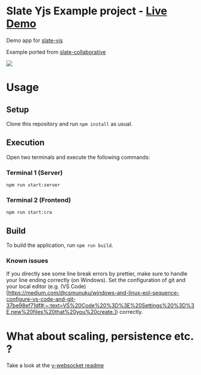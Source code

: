 # Slate Yjs Example project - [Live Demo](https://bitphinix.github.io/slate-yjs-example)

Demo app for [slate-yjs](https://github.com/bitphinix/slate-yjs)

Example ported from [slate-collaborative](https://github.com/cudr/slate-collaborative)

![](/public/preview.gif?raw=true)

# Usage

## Setup

Clone this repository and run `npm install` as usual.

## Execution

Open two terminals and execute the following commands:

### Terminal 1 (Server)

```
npm run start:server
```

### Terminal 2 (Frontend)

```
npm run start:cra
```

## Build

To build the application, run `npm run build`.

### Known issues

If you directly see some line break errors by prettier, make sure to handle your line ending correctly (on Windows).
Set the configuration of git and your local editor (e.g. (VS Code)[https://medium.com/@csmunuku/windows-and-linux-eol-sequence-configure-vs-code-and-git-37be98ef71df#:~:text=VS%20Code%20%3D%3E%20Settings%20%3D%3E,new%20files%20that%20you%20create.]) correctly.

# What about scaling, persistence etc. ?

Take a look at the [y-websocket readme](https://github.com/yjs/y-websocket)
